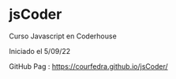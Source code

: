 # jsCoder
Curso Javascript en Coderhouse

Iniciado el 5/09/22

GitHub Pag : https://courfedra.github.io/jsCoder/
